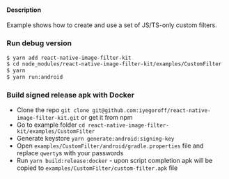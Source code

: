#### Description
Example shows how to create and use a set of JS/TS-only custom filters.

### Run debug version
```bash
$ yarn add react-native-image-filter-kit
$ cd node_modules/react-native-image-filter-kit/examples/CustomFilter
$ yarn
$ yarn run:android
```

### Build signed release apk with Docker
- Clone the repo `git clone git@github.com:iyegoroff/react-native-image-filter-kit.git` or get it from npm
- Go to example folder `cd react-native-image-filter-kit/examples/CustomFilter`
- Generate keystore `yarn generate:android:signing-key`
- Open `examples/CustomFilter/android/gradle.properties` file and replace `qwerty`s with your passwords
- Run `yarn build:release:docker` - upon script completion apk will be copied to `examples/CustomFilter/custom-filter.apk` file
